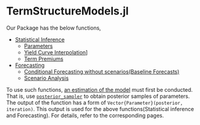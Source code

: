 # TermStructureModels.jl

Our Package has the below functions,

- [Statistical Inference](https://econpreference.github.io/TermStructureModels.jl/dev/inference/)
  - [Parameters](https://econpreference.github.io/TermStructureModels.jl/dev/inference/#Inference-for-Parameters)
  - [Yield Curve Interpolation](https://econpreference.github.io/TermStructureModels.jl/dev/inference/#Yield-Curve-Interpolation)]
  - [Term Premiums](https://econpreference.github.io/TermStructureModels.jl/dev/inference/#Term-Premiums)
- [Forecasting](https://econpreference.github.io/TermStructureModels.jl/dev/scenario)
  - [Conditional Forecasting without scenarios(Baseline Forecasts)](https://econpreference.github.io/TermStructureModels.jl/dev/scenario/#Baseline-Forecasts)
  - [Scenario Analysis](https://econpreference.github.io/TermStructureModels.jl/dev/scenario/#Scenario-Analysis)

To use such functions, [an estimation of the model](https://econpreference.github.io/TermStructureModels.jl/dev/estimation/) must first be conducted. That is, use [`posterior_sampler`](https://econpreference.github.io/TermStructureModels.jl/dev/api/#TermStructureModels.posterior_sampler-Tuple{Any,%20Any,%20Any,%20Any,%20Any,%20Hyperparameter}) to obtain posterior samples of parameters. The output of the function has a form of `Vector{Parameter}(posterior, iteration)`. This output is used for the above functions(Statistical inference and Forecasting). For details, refer to the corresponding pages.
